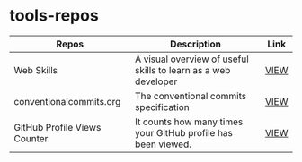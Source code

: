 # tools-repos

| Repos | Description | Link |
| ------ | ------ | ------ |
| Web Skills | A visual overview of useful skills to learn as a web developer |  <a href="https://andreasbm.github.io/web-skills" target="_blank" aria-label="Link to Web Skills">VIEW</a>  |
| conventionalcommits.org | The conventional commits specification |  <a href="https://github.com/conventional-commits/conventionalcommits.org" target="_blank" aria-label="conventional commits">VIEW</a>  |
| GitHub Profile Views Counter | It counts how many times your GitHub profile has been viewed. |  <a href="#" target="_blank" aria-label="GitHub Profile Views Counter">VIEW</a>  |


<!--| name | description |  <a href="#" target="_blank" aria-label="Short description">Link</a>  |-->

